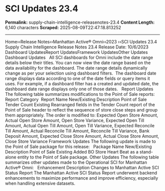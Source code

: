 # SCI Updates 23.4

**Permalink:** supply-chain-intelligence-releasenotes-23.4
**Content Length:** 6,140 characters
**Scraped:** 2025-08-09T22:47:18.813252

---

Home&rsaquo;&rsaquo;Release Notes&rsaquo;&rsaquo;Manhattan Active® Omni&rsaquo;&rsaquo;2023 ››SCI Updates 23.4 Supply Chain Intelligence Release Notes 23.4 Release Date: 10/6/2023 &nbsp; Dashboard UpdatesReport UpdatesFramework UpdatesOther Updates Dashboard Updates &nbsp; All SCI dashboards for Omni include the date range details below their titles. You can now view the date range based on the data availability for the dashboard. The date range details dynamically change as per your selection using dashboard filters.&nbsp; The dashboard date range displays data according to one of the date fields or query items it uses. For example, if a dashboard filter has a created and updated date, the dashboard date range displays only one of those dates. &nbsp; Report Updates The following table summarizes modifications to the Point of Sale reports: &nbsp; Report&nbsp;Category&nbsp; Report Name New/Existing Description Point of Sale Tender Count Existing Rearranged fields&nbsp;in the Tender Count report of the Point of Sale header to reflect the sequence of store close steps and group them appropriately. The order is modified to: Expected Open Store Amount, Actual Open Store Amount, Open Store Variance, Expected Open Till Amount, Actual Open Till Amount, Open Till Variance, Expected Reconcile Till Amount, Actual Reconcile Till Amount, Reconcile Till Variance, Bank Deposit Amount, Expected Close Store Amount, Actual Close Store Amount, Close Store Variance Framework Updates The following update is made to the Point of Sale&nbsp;package&nbsp;for this release: &nbsp; Package Name New/Existing Description Point of Sale Existing Added&nbsp;BO Store Heart Beat as a stand-alone entity to the Point of Sale package. Other Updates The following table summarizes other updates made to the Operational SCI for Manhattan Active&reg; Omni: &nbsp; Enhancement Description Changes to Manhattan Active SCI Status Report The Manhattan Active SCI Status Report underwent backend enhancements to maximize performance and improve efficiency, especially when handling extensive datasets. &nbsp; &nbsp;